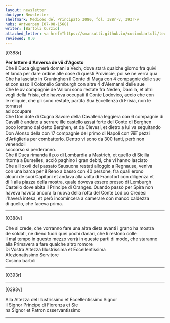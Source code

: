 ```yaml
---
layout: newsletter
doctype: Newsletter
shelfmark: Mediceo del Principato 3080, fol. 388r-v, 393r-v
hubs: Antwerpen (07-08-1568)
writer: [Bartoli Curzio]
attached_letter: <a href="https://smansutti.github.io/cosimobartoli/texts/TBD/">TBD</a>
reviewed: 0.0
---
```


[0388r]  
  
  
<strong>Per lettere d'Anversa de vii d'Agosto</strong>  
Che il Duca giugnerà domani a Vech, dove starà qualche giorno fra quivi  
et landa per dare ordine alle cose di questi Provincie, poi se ne verrà qua  
Che ha lasciato in Gruninghen il Conte di Maga con 4 compagnie delle sue  
et con esso il Colonello Samburgh con altre 4 d'Alemanni delle sue  
Che le xv compagnie de Valloni sono restate fra Neden, Damila, et altri  
vogli della Frisia, che haveva occupati il Conte Lodovico, accio che con  
le reliquie, che gli sono restate, partita Sua Eccellenza di Frisia, non le tornassi  
ad occupare  
Che Don dote di Cugna Savore della Cavalleria leggiera con 6 compagnie di  
Cavalli è andato a serrare ille castello assai forte del Conte di Berghen  
poco lontano dal detto Berghen, et da Clevesi, et dietro a lui va seguitando  
Don Alonso della con 17 compagnie del primo di Napoli con v̅i̅i̅i̅i̅ pezzi  
d'Artiglieria per combatterlo. Dentro vi sono da 300 fanti, però non venendoli  
soccorso si perderanno.  
Che il Duca rimanda il p.o di Lombardia a Mastrich, et quello di Sicilia  
ritorna a Burselles, acciò paghino i gran debiti, che vi hanno lasciato  
Che alli xxvii del passato Sausuona restati alloggio a Regnause, veniva  
con una barca per il Reno a basso con 40 persone, fra quali erono  
alcuni de suoi Capitani et andava alla volta di Francfort con diligenza et  
di lì alla piazza della mostra, quale doveva essere presso di Lemburgh  
Castello dove abita il Principe di Oranges. Quando passò per Spira non  
haveva havuta ancora la nuova della rotta del Conte Lod:co Credesi  
l'haverà intesa, et però incomincera a camerare con manco caldezza  
di quello, che faceva prima.  
  
---  

[0388v]  
  
  
Che si crede, che vorranno fare una altra dieta avanti i grano ha mostra  
de soldati, ne dieno fuori quei pochi danari, che li restono colle  
il mal tempo in questo mezzo verrà in queste parti di modo, che staranno  
alla Primavera a fare qualche altro romore  
Di Vostra Altezza Illustrissima et Eccellentissima  
Afezionatissimo Servitore  
Cosimo bartoli  
  
---  

[0393r]  
  
  
  
---  

[0393v]  
  
  
Alla Altezza del Illustrissimo et Eccellentissimo Signor  
il Signor Principe di Fiorenza et Sie  
na Signor et Patron osservantissimo  
  
---  

